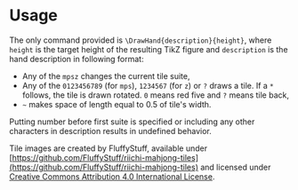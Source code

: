 # Usage

The only command provided is `\DrawHand{description}{height}`, where `height` is the target height of the resulting TikZ figure and `description` is the hand description in following format:

- Any of the `mpsz` changes the current tile suite,
- Any of the `0123456789` (for `mps`), `1234567` (for `z`) or `?` draws a tile. If a `*` follows, the tile is drawn rotated. `0` means red five and `?` means tile back,
- `~` makes space of length equal to 0.5 of tile's width.

Putting number before first suite is specified or including any other characters in description results in undefined behavior.

Tile images are created by FluffyStuff, available under [https://github.com/FluffyStuff/riichi-mahjong-tiles](https://github.com/FluffyStuff/riichi-mahjong-tiles) and licensed under [Creative Commons Attribution 4.0 International License](https://creativecommons.org/licenses/by/4.0/).
